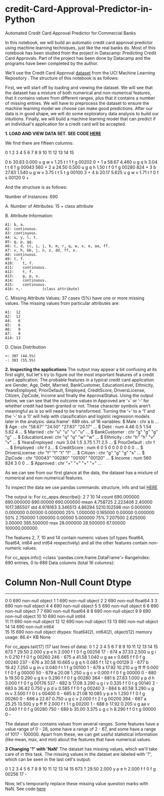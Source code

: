 # credit-Card-Approval-Predictor-in-Python
Automated  Credit Card Approval Predictor for Commercial Banks

In this notebook, we will build an automatic credit card approval predictor using machine learning techniques, just like the real banks do. Most of this notebook has been studied from the project in Datacamp: Predicting Credit Card Approvals.  Part of the project has been done by Datacamp and the programs have been completed by the author.

We'll use the Credit Card Approval [dataset](http://archive.ics.uci.edu/ml/machine-learning-databases/credit-screening/)  from the UCI Machine Learning Repository . The structure of this notebook is as follows:

First, we will start off by loading and viewing the dataset.
We will see that the dataset has a mixture of both numerical and non-numerical features, that it contains values from different ranges, plus that it contains a number of missing entries.
We will have to preprocess the dataset to ensure the machine learning model we choose can make good predictions.
After our data is in good shape, we will do some exploratory data analysis to build our intuitions.
Finally, we will build a machine learning model that can predict if an individual's application for a credit card will be accepted.

**1. LOAD AND VIEW DATA SET. SEE CODE [HERE](coding/load-data)**

We find there are fifteen columns:

 0      1      2  3  4  5  6     7  8  9   10 11 12     13   14 15
 
0  b  30.83  0.000  u  g  w  v  1.25  t  t   1  f  g  00202    0  +
1  a  58.67  4.460  u  g  q  h  3.04  t  t   6  f  g  00043  560  +
2  a  24.50  0.500  u  g  q  h  1.50  t  f   0  f  g  00280  824  +
3  b  27.83  1.540  u  g  w  v  3.75  t  t   5  t  g  00100    3  +
4  b  20.17  5.625  u  g  w  v  1.71  t  f   0  f  s  00120    0  +

And the structure is as follows: 

Number of Instances: 690

A.  Number of Attributes: 15 + class attribute

B.  Attribute Information:

    A1:	b, a.
    A2:	continuous.
    A3:	continuous.
    A4:	u, y, l, t.
    A5:	g, p, gg.
    A6:	c, d, cc, i, j, k, m, r, q, w, x, e, aa, ff.
    A7:	v, h, bb, j, n, z, dd, ff, o.
    A8:	continuous.
    A9:	t, f.
    A10:	t, f.
    A11:	continuous.
    A12:	t, f.
    A13:	g, p, s.
    A14:	continuous.
    A15:	continuous.
    A16: +,-         (class attribute)

C.  Missing Attribute Values:
    37 cases (5%) have one or more missing values.  The missing
    values from particular attributes are:

    A1:  12
    A2:  12
    A4:   6
    A5:   6
    A6:   9
    A7:   9
    A14: 13

D.  Class Distribution
  
    +: 307 (44.5%)
    -: 383 (55.5%)

**2. Inspecting the applications**
The output may appear a bit confusing at its first sight, but let's try to figure out the most important features of a credit card application.  The probable features in a typical credit card application are Gender, Age, Debt, Married, BankCustomer, EducationLevel, Ethnicity, YearsEmployed, PriorDefault, Employed, CreditScore, DriversLicense, Citizen, ZipCode, Income and finally the ApprovalStatus. 
Using the output below, we can see that the outcome values in Approved are ‘+’ or ‘-’ for whether credit had been granted or not. These character symbols aren’t meaningful as is so will need to be transformed. Turning the ‘+’ to a ‘1’ and the ‘-’ to a ‘0’ will help with classification and logistic regression models later in the analysis.
data.frame':   689 obs. of  16 variables:
 $ Male          : chr  a  b ...
 $ Age           : chr  "58.67" "24.50" "27.83" "20.17" ...
 $ Debt          : num  4.46 0.5 1.54 5.62 4 ...
 $ Married       : chr  "u" "u" "u" "u" ...
 $ BankCustomer  : chr  "g" "g" "g" "g" ...
 $ EducationLevel: chr  "q" "q" "w" "w" ...
 $ Ethnicity     : chr  "h" "h" "v" "v" ...
 $ YearsEmployed : num  3.04 1.5 3.75 1.71 2.5 ...
 $ PriorDefault  : chr  f ...
 $ Employed      : chr  f z...
 $ CreditScore   : num  6 0 5 0 0 0 0 0 0 0 ...
 $ DriversLicense: chr  "f" "f" "t" "f" ...
 $ Citizen       : chr  "g" "g" "g" "s" ...
 $ ZipCode       : chr  "00043" "00280" "00100" "00120" ...
 $ Income        : num  560 824 3 0 0 ...
 $ Approved      : chr  "+" "+" "+" "+" ...

As we can see from our first glance at the data, the dataset has a mixture of numerical and non-numerical features. 

To inspect the data we use pandas commands: structure, info and tail [HERE](coding/inspect)

The output is:
For cc_apps.describe():
               2           7          10             14
count  690.000000  690.000000  690.00000     690.000000
mean     4.758725    2.223406    2.40000    1017.385507
std      4.978163    3.346513    4.86294    5210.102598
min      0.000000    0.000000    0.00000       0.000000
25%      1.000000    0.165000    0.00000       0.000000
50%      2.750000    1.000000    0.00000       5.000000
75%      7.207500    2.625000    3.00000     395.500000
max     28.000000   28.500000   67.00000  100000.000000

The features 2, 7, 10 and 14 contain numeric values (of types float64, float64, int64 and int64 respectively) and all the other features contain non-numeric values.

For cc_apps.info()
<class 'pandas.core.frame.DataFrame'>
RangeIndex: 690 entries, 0 to 689
Data columns (total 16 columns):
 #   Column  Non-Null Count  Dtype  
---  ------  --------------  -----  
 0   0       690 non-null    object 
 1   1       690 non-null    object 
 2   2       690 non-null    float64
 3   3       690 non-null    object 
 4   4       690 non-null    object 
 5   5       690 non-null    object 
 6   6       690 non-null    object 
 7   7       690 non-null    float64
 8   8       690 non-null    object 
 9   9       690 non-null    object 
 10  10      690 non-null    int64  
 11  11      690 non-null    object 
 12  12      690 non-null    object 
 13  13      690 non-null    object 
 14  14      690 non-null    int64  
 15  15      690 non-null    object 
dtypes: float64(2), int64(2), object(12)
memory usage: 86.4+ KB
None

For cc_apps.tail(17) (17 last lines of data):
    0      1       2  3  4   5   6      7  8  9   10 11 12     13   14 15
673  ?  29.50   2.000  y  p   e   h  2.000  f  f   0  f  g  00256   17  -
674  a  37.33   2.500  u  g   i   h  0.210  f  f   0  f  g  00260  246  -
675  a  41.58   1.040  u  g  aa   v  0.665  f  f   0  f  g  00240  237  -
676  a  30.58  10.665  u  g   q   h  0.085  f  t  12  t  g  00129    3  -
677  b  19.42   7.250  u  g   m   v  0.040  f  t   1  f  g  00100    1  -
678  a  17.92  10.210  u  g  ff  ff  0.000  f  f   0  f  g  00000   50  -
679  a  20.08   1.250  u  g   c   v  0.000  f  f   0  f  g  00000    0  -
680  b  19.50   0.290  u  g   k   v  0.290  f  f   0  f  g  00280  364  -
681  b  27.83   1.000  y  p   d   h  3.000  f  f   0  f  g  00176  537  -
682  b  17.08   3.290  u  g   i   v  0.335  f  f   0  t  g  00140    2  -
683  b  36.42   0.750  y  p   d   v  0.585  f  f   0  f  g  00240    3  -
684  b  40.58   3.290  u  g   m   v  3.500  f  f   0  t  s  00400    0  -
685  b  21.08  10.085  y  p   e   h  1.250  f  f   0  f  g  00260    0  -
686  a  22.67   0.750  u  g   c   v  2.000  f  t   2  t  g  00200  394  -
687  a  25.25  13.500  y  p  ff  ff  2.000  f  t   1  t  g  00200    1  -
688  b  17.92   0.205  u  g  aa   v  0.040  f  f   0  f  g  00280  750  -
689  b  35.00   3.375  u  g   c   h  8.290  f  f   0  t  g  00000    0  -


The dataset also contains values from several ranges. Some features have a value range of 0 - 28, some have a range of 2 - 67, and some have a range of 1017 - 100000. Apart from these, we can get useful statistical information (like mean, max, and min) about the features that have numerical values.

**3 Changing '?' with 'NaN'**
The dataset has missing values, which we'll take care of in this task. The missing values in the dataset are labeled with '?', which can be seen in the last cell's output:

 0      1       2  3  4   5   6      7  8  9   10 11 12     13   14 15
673  ?  29.50   2.000  y  p   e   h  2.000  f  f   0  f  g  00256   17  -

Now, let's temporarily replace these missing value question marks with NaN. See code [here](coding/missing1)

